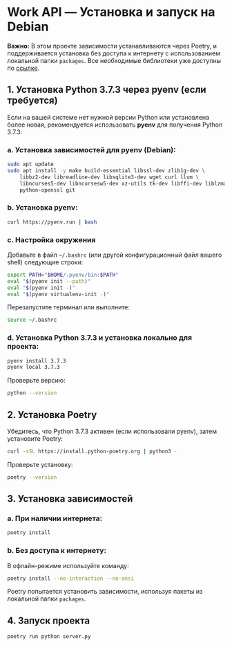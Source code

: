 # Work API — Установка и запуск на Debian

**Важно:** В этом проекте зависимости устанавливаются через Poetry, и поддерживается установка без доступа к интернету с использованием локальной папки `packages`. Все необходимые библиотеки уже доступны по [ссылке](https://drive.google.com/file/d/1wh8s_qCxe7L6PHqr1kl9xenm816NOi3R/view?usp=sharing).

## 1. Установка Python 3.7.3 через pyenv (если требуется)

Если на вашей системе нет нужной версии Python или установлена более новая, рекомендуется использовать **pyenv** для получения Python 3.7.3:

### a. Установка зависимостей для pyenv (Debian):

```bash
sudo apt update
sudo apt install -y make build-essential libssl-dev zlib1g-dev \
    libbz2-dev libreadline-dev libsqlite3-dev wget curl llvm \
    libncurses5-dev libncursesw5-dev xz-utils tk-dev libffi-dev liblzma-dev \
    python-openssl git
```

### b. Установка pyenv:

```bash
curl https://pyenv.run | bash
```

### c. Настройка окружения

Добавьте в файл `~/.bashrc` (или другой конфигурационный файл вашего shell) следующие строки:

```bash
export PATH="$HOME/.pyenv/bin:$PATH"
eval "$(pyenv init --path)"
eval "$(pyenv init -)"
eval "$(pyenv virtualenv-init -)"
```

Перезапустите терминал или выполните:

```bash
source ~/.bashrc
```

### d. Установка Python 3.7.3 и установка локально для проекта:

```bash
pyenv install 3.7.3
pyenv local 3.7.3
```

Проверьте версию:

```bash
python --version
```

## 2. Установка Poetry

Убедитесь, что Python 3.7.3 активен (если использовали pyenv), затем установите Poetry:

```bash
curl -sSL https://install.python-poetry.org | python3 -
```

Проверьте установку:

```bash
poetry --version
```

## 3. Установка зависимостей

### a. При наличии интернета:

```bash
poetry install
```

### b. Без доступа к интернету:

В офлайн-режиме используйте команду:

```bash
poetry install --no-interaction --no-ansi
```

Poetry попытается установить зависимости, используя пакеты из локальной папки `packages`.

## 4. Запуск проекта

```bash
poetry run python server.py
```

